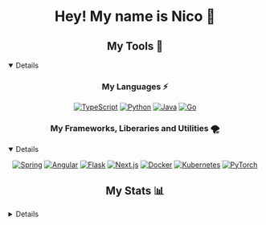 <h1 align="center">Hey! My name is Nico 👋</h1>
<h2 align="center">My Tools 🔧</h2>
<details open>
<h3 align="center">My Languages ⚡</h3>
    <p align="center">
        <a href="https://www.typescriptlang.org/" target="_blank"><img alt="TypeScript" src="https://img.shields.io/badge/TypeScript-007ACC?style=for-the-badge&logo=typescript&logoColor=white" /></a>
        <a href="https://www.python.org/" target="_blank"><img alt="Python" src="https://img.shields.io/badge/Python-14354C?style=for-the-badge&logo=python&logoColor=white"/></a>
        <a href="https://www.java.com/en/" target="_blank"><img alt="Java" src="https://img.shields.io/badge/Java-ED8B00?style=for-the-badge&logo=java&logoColor=white"/></a>
      <a href="https://go.dev/" target="_blank"><img alt="Go" src="https://img.shields.io/badge/Go-00ADD8?style=for-the-badge&logo=go&logoColor=white"/></a>
    </p>
</details>

<h3 align="center">My Frameworks, Liberaries and Utilities 🌪️</h3>
<details open>
    <p align="center">
        <a href="https://spring.io/" target="_blank"><img alt="Spring" src="https://img.shields.io/badge/Spring-6DB33F?style=for-the-badge&logo=spring&logoColor=white"/></a>
        <a href="https://angular.io/" target="_blank"><img alt="Angular" src="https://img.shields.io/badge/Angular-DD0031?style=for-the-badge&logo=angular&logoColor=white"/></a>
        <a href="https://flask.palletsprojects.com/" target="_blank"><img alt="Flask" src="https://img.shields.io/badge/Flask-000000?style=for-the-badge&logo=flask&logoColor=white"/></a>
        <a href="https://nextjs.org/" target="_blank"><img alt="Next.js" src="https://img.shields.io/static/v1?style=for-the-badge&message=Next.js&color=000000&logo=Next.js&logoColor=FFFFFF&label="/></a>
        <a href="https://www.docker.com/" target="_blank"><img alt="Docker" src="https://img.shields.io/static/v1?style=for-the-badge&message=Docker&color=2496ED&logo=Docker&logoColor=FFFFFF&label="/></a>
        <a href="https://kubernetes.io/" target="_blank"><img alt="Kubernetes" src="https://img.shields.io/static/v1?style=for-the-badge&message=Kubernetes&color=326CE5&logo=Kubernetes&logoColor=FFFFFF&label="/></a>
        <a href="https://pytorch.org/" target="_blank"><img alt="PyTorch" src="https://img.shields.io/static/v1?style=for-the-badge&message=PyTorch&color=EE4C2C&logo=PyTorch&logoColor=FFFFFF&label="/></a>
    </p>
</details>

<h2 align="center">My Stats 📊</h2>
<details>
    <p align="center">
      <!-- <a href="https://github.com/nico-mu"><img align="center" src="https://github-readme-stats.vercel.app/api?username=nico-mu&show_icons=true&count_private=true&theme=dracula" width="350"></a> !-->
      <a href="https://github.com/nico-mu"><img align="center"  src="https://github-readme-stats.vercel.app/api/top-langs?username=nico-mu&show_icons=true&locale=en&layout=compact&theme=github_dark&count_private=true&hide_border=true" width="350"></a>
    </p>
<details>
